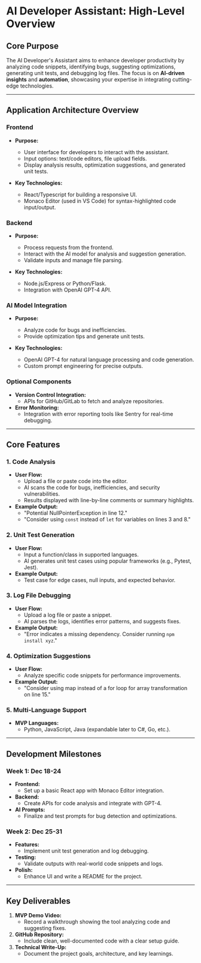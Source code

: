 # AI Developer Assistant: High-Level Overview

## **Core Purpose**
The AI Developer's Assistant aims to enhance developer productivity by analyzing code snippets, identifying bugs, suggesting optimizations, generating unit tests, and debugging log files. The focus is on **AI-driven insights** and **automation**, showcasing your expertise in integrating cutting-edge technologies.

---

## **Application Architecture Overview**

### **Frontend**
- **Purpose:** 
  - User interface for developers to interact with the assistant.
  - Input options: text/code editors, file upload fields.
  - Display analysis results, optimization suggestions, and generated unit tests.

- **Key Technologies:**
  - React/Typescript for building a responsive UI.
  - Monaco Editor (used in VS Code) for syntax-highlighted code input/output.

### **Backend**
- **Purpose:**
  - Process requests from the frontend.
  - Interact with the AI model for analysis and suggestion generation.
  - Validate inputs and manage file parsing.

- **Key Technologies:**
  - Node.js/Express or Python/Flask.
  - Integration with OpenAI GPT-4 API.

### **AI Model Integration**
- **Purpose:** 
  - Analyze code for bugs and inefficiencies.
  - Provide optimization tips and generate unit tests.

- **Key Technologies:**
  - OpenAI GPT-4 for natural language processing and code generation.
  - Custom prompt engineering for precise outputs.

### **Optional Components**
- **Version Control Integration:**
  - APIs for GitHub/GitLab to fetch and analyze repositories.
- **Error Monitoring:**
  - Integration with error reporting tools like Sentry for real-time debugging.

---

## **Core Features**

### 1. **Code Analysis**
   - **User Flow:**
     - Upload a file or paste code into the editor.
     - AI scans the code for bugs, inefficiencies, and security vulnerabilities.
     - Results displayed with line-by-line comments or summary highlights.
   - **Example Output:**
     - "Potential NullPointerException in line 12."
     - "Consider using `const` instead of `let` for variables on lines 3 and 8."

### 2. **Unit Test Generation**
   - **User Flow:**
     - Input a function/class in supported languages.
     - AI generates unit test cases using popular frameworks (e.g., Pytest, Jest).
   - **Example Output:**
     - Test case for edge cases, null inputs, and expected behavior.

### 3. **Log File Debugging**
   - **User Flow:**
     - Upload a log file or paste a snippet.
     - AI parses the logs, identifies error patterns, and suggests fixes.
   - **Example Output:**
     - "Error indicates a missing dependency. Consider running `npm install xyz`."

### 4. **Optimization Suggestions**
   - **User Flow:**
     - Analyze specific code snippets for performance improvements.
   - **Example Output:**
     - "Consider using map instead of a for loop for array transformation on line 15."

### 5. **Multi-Language Support**
   - **MVP Languages:**
     - Python, JavaScript, Java (expandable later to C#, Go, etc.).

---

## **Development Milestones**

### Week 1: Dec 18-24
- **Frontend:**
  - Set up a basic React app with Monaco Editor integration.
- **Backend:**
  - Create APIs for code analysis and integrate with GPT-4.
- **AI Prompts:**
  - Finalize and test prompts for bug detection and optimizations.

### Week 2: Dec 25-31
- **Features:**
  - Implement unit test generation and log debugging.
- **Testing:**
  - Validate outputs with real-world code snippets and logs.
- **Polish:**
  - Enhance UI and write a README for the project.

---

## **Key Deliverables**
1. **MVP Demo Video:**
   - Record a walkthrough showing the tool analyzing code and suggesting fixes.
2. **GitHub Repository:**
   - Include clean, well-documented code with a clear setup guide.
3. **Technical Write-Up:**
   - Document the project goals, architecture, and key learnings.
